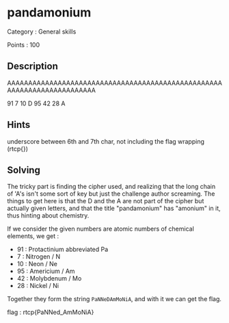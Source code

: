 # pandamonium

Category : General skills

Points : 100

## Description

AAAAAAAAAAAAAAAAAAAAAAAAAAAAAAAAAAAAAAAAAAAAAAAAAAAAAAAAAAAAAAAAAAAAAAAA

91 7 10 D 95 42 28 A 

## Hints

underscore between 6th and 7th char, not including the flag wrapping (rtcp{})

## Solving

The tricky part is finding the cipher used, and realizing that the long chain of 'A's isn't some sort of key but just the challenge
author screaming. The things to get here is that the D and the A are not part of the cipher but actually given letters, and that the title
"pandamonium" has "amonium" in it, thus hinting about chemistry.

If we consider the given numbers are atomic numbers of chemical elements, we get :
* 91 : Protactinium abbreviated Pa
* 7 : Nitrogen / N
* 10 : Neon / Ne
* 95 : Americium / Am
* 42 : Molybdenum / Mo
* 28 : Nickel / Ni

Together they form the string `PaNNeDAmMoNiA`, and with it we can get the flag.

flag : rtcp{PaNNed_AmMoNiA}
